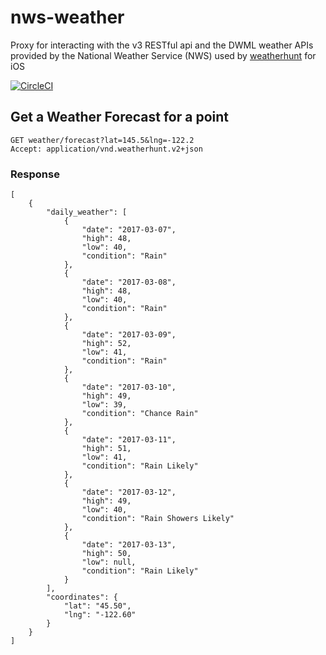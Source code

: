 nws-weather
===========

Proxy for interacting with the v3 RESTful api and the DWML weather APIs provided by the
National Weather Service (NWS) used by [weatherhunt](http://weatherhunt.com) for iOS

[![CircleCI](https://circleci.com/gh/piohhmy/nws-weather.svg?style=svg)](https://circleci.com/gh/piohhmy/nws-weather)

## Get a Weather Forecast for a point

```
GET weather/forecast?lat=145.5&lng=-122.2
Accept: application/vnd.weatherhunt.v2+json
```

### Response
```
[
    {
        "daily_weather": [
            {
                "date": "2017-03-07",
                "high": 48,
                "low": 40,
                "condition": "Rain"
            },
            {
                "date": "2017-03-08",
                "high": 48,
                "low": 40,
                "condition": "Rain"
            },
            {
                "date": "2017-03-09",
                "high": 52,
                "low": 41,
                "condition": "Rain"
            },
            {
                "date": "2017-03-10",
                "high": 49,
                "low": 39,
                "condition": "Chance Rain"
            },
            {
                "date": "2017-03-11",
                "high": 51,
                "low": 41,
                "condition": "Rain Likely"
            },
            {
                "date": "2017-03-12",
                "high": 49,
                "low": 40,
                "condition": "Rain Showers Likely"
            },
            {
                "date": "2017-03-13",
                "high": 50,
                "low": null,
                "condition": "Rain Likely"
            }
        ],
        "coordinates": {
            "lat": "45.50",
            "lng": "-122.60"
        }
    }
]
```
